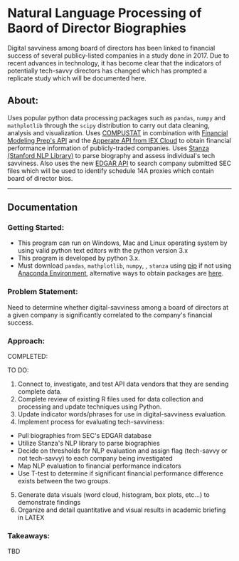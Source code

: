 # Natural Language Processing of Baord of Director Biographies

Digital savviness among board of directors has been linked to financial success of several publicy-listed companies in a study done in 2017. Due to recent advances in technology, it has become clear that the indicators of potentially tech-savvy directors has changed which has prompted a replicate study which will be documented here. 

## About:

Uses popular python data processing packages such as ```pandas```, ```numpy``` and ```mathplotlib``` through the ```scipy``` distribution to carry out data cleaning, analysis and visualization. Uses [COMPUSTAT](https://www.spglobal.com/marketintelligence/en/?product=compustat-research-insight) in combination with [Financial Modeling Prep's API](https://site.financialmodelingprep.com/developer/docs/) and the [Apperate API from IEX Cloud](https://iexcloud.io/docs/) to obtain financial performance information of publicly-traded companies. Uses [Stanza (Stanford NLP Library)](https://stanfordnlp.github.io/stanza/) to parse biography and assess individual's tech savviness. Also uses the new [EDGAR API](https://www.sec.gov/edgar/sec-api-documentation) to search company submitted SEC files which will be used to identify schedule 14A proxies which contain board of director bios.

---

## Documentation

### Getting Started:

- This program can run on Windows, Mac and Linux operating system by using valid python text editors with the python version 3.x
- This program is developed by python 3.x.
- Must download ```pandas```, ```mathplotlib```, ```numpy```, , ```stanza``` using [pip](https://pip.pypa.io/en/stable/) if not using [Anaconda Environment](https://docs.continuum.io/anaconda/), alternative ways to obtain packages are [here](https://scipy.org/install/).

### Problem Statement: 

Need to determine whether digital-savviness among a board of directors at a given company is significantly correlated to the company's financial success.

### Approach:

COMPLETED:

TO DO:
1. Connect to, investigate, and test API data vendors that they are sending complete data.
2. Complete review of existing R files used for data collection and processing and update techniques using Python.
3. Update indicator words/phrases for use in digital-savviness evaluation.
4. Implement process for evaluating tech-savviness:
  * Pull biographies from SEC's EDGAR database
  * Utilize Stanza's NLP library to parse biographies
  * Decide on thresholds for NLP evaluation and assign flag (tech-savvy or not tech-savvy) to each company being investigated
  * Map NLP evaluation to financial performance indicators 
  * Use T-test to determine if significant financial performance difference exists between the two groups.
5. Generate data visuals (word cloud, histogram, box plots, etc...) to demonstrate findings
5. Organize and detail quantitative and visual results in academic briefing in LATEX


### Takeaways:
TBD

